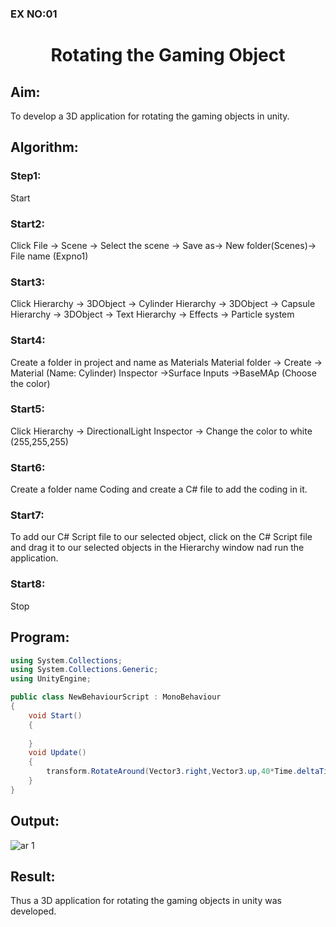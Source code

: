 ### EX NO:01 
# <p align="center"> Rotating the Gaming Object</p>
## Aim:
To develop a 3D application for rotating the gaming objects in unity.
## Algorithm:
### Step1:
Start
### Start2:
Click File -> Scene -> Select the scene -> Save as-> New folder(Scenes)-> File name (Expno1)
### Start3:
Click Hierarchy -> 3DObject -> Cylinder
Hierarchy -> 3DObject -> Capsule
Hierarchy -> 3DObject -> Text
Hierarchy -> Effects -> Particle system
### Start4:
Create a folder in project and name as Materials
Material folder -> Create -> Material (Name: Cylinder)
Inspector ->Surface Inputs ->BaseMAp (Choose the color)
### Start5:
Click Hierarchy -> DirectionalLight
Inspector -> Change the color to white (255,255,255)

### Start6:
Create a folder name Coding and create a C# file to add the coding in it.

### Start7:
To add our C# Script file to our selected object, click on the C# Script file and drag it to our selected objects in the Hierarchy window nad run the application.

### Start8:
Stop

## Program:
```c#
using System.Collections;
using System.Collections.Generic;
using UnityEngine;

public class NewBehaviourScript : MonoBehaviour
{
    void Start()
    {
        
    }
    void Update()
    {
        transform.RotateAround(Vector3.right,Vector3.up,40*Time.deltaTime);
    }
}

```
## Output:
![ar 1](https://user-images.githubusercontent.com/75235402/165584652-d9283ff4-72dc-4e01-8fb8-9b024d49918f.jpg)

## Result:
Thus a 3D application for rotating the gaming objects in unity was developed.
